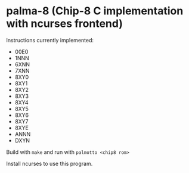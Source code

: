 # palma-8 (Chip-8 C implementation with ncurses frontend)


Instructions currently implemented:
- 00E0
- 1NNN
- 6XNN
- 7XNN
- 8XY0
- 8XY1
- 8XY2
- 8XY3
- 8XY4
- 8XY5
- 8XY6
- 8XY7
- 8XYE
- ANNN
- DXYN

Build with `make` and run with `palmotto <chip8 rom>`

Install ncurses to use this program.
